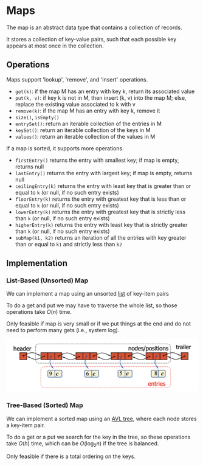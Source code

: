 # Maps

The map is an abstract data type that contains a collection of records. 

It stores a collection of key-value pairs, such that each possible key appears at most once in the collection.

## Operations

Maps support 'lookup', 'remove', and 'insert' operations.

- `get(k)`: if the map M has an entry with key k, return its associated value
- `put(k, v)`: if key k is not in M, then insert (k, v) into the map M; else, replace the existing value associated to k with v
- `remove(k)`: if the map M has an entry with key k, remove it
- `size()`, `isEmpty()`
- `entrySet()`: return an iterable collection of the entries in M
- `keySet()`: return an iterable collection of the keys in M
- `values()`: return an iterable collection of the values in M

If a map is sorted, it supports more operations.

- `firstEntry()` returns the entry with smallest key; if map is empty, returns null
- `lastEntry()` returns the entry with largest key; if map is empty, returns null
- `ceilingEntry(k)` returns the entry with least key that is greater than or equal to `k` (or null, if no such entry exists)
- `floorEntry(k)` returns the entry with greatest key that is less than or equal to `k` (or null, if no such entry exists)
- `lowerEntry(k)` returns the entry with greatest key that is strictly less than `k` (or null, if no such entry exists)
- `higherEntry(k)` returns the entry with least key that is strictly greater than `k` (or null, if no such entry exists)
- `subMap(k1, k2)` returns an iteration of all the entries with key greater than or equal to `k1` and strictly less than `k2`

## Implementation

### List-Based (Unsorted) Map

We can implement a map using an unsorted [list](lists.md) of key-item pairs

To do a get and put we may have to traverse the whole list, so those operations take $O(n)$ time.

Only feasible if map is very small or if we put things at the end and do not need to perform many gets (i.e., system log).

![list-based-map](../../../images/list-based-map.png)

### Tree-Based (Sorted) Map

We can implement a sorted map using an [AVL tree](avl-trees.md), where each node stores a key-item pair.

To do a get or a put we search for the key in the tree, so these operations take $O(h)$ time, which can be $O(\log_2n)$ if the tree is balanced.

Only feasible if there is a total ordering on the keys.